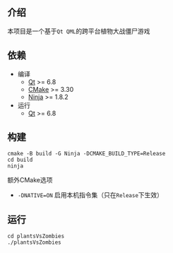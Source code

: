 ## 介绍

本项目是一个基于`Qt QML`的跨平台植物大战僵尸游戏

## 依赖

- 编译
    - [Qt](https://www.qt.io/zh-cn) >= 6.8
    - [CMake](https://cmake.org) >= 3.30
    - [Ninja](https://ninja-build.org) >= 1.8.2
- 运行
    - [Qt](https://www.qt.io/zh-cn) >= 6.8

## 构建

```shell
cmake -B build -G Ninja -DCMAKE_BUILD_TYPE=Release
cd build
ninja
```

额外CMake选项

- `-DNATIVE=ON` 启用本机指令集（只在`Release`下生效）

## 运行

```shell
cd plantsVsZombies
./plantsVsZombies
```